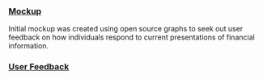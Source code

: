 
### [Mockup](https://docs.google.com/presentation/d/1UjZY-l_w5ytnGL9I7zQBENCk0J0zH1X6_kiaXdlXFRo/edit?usp=sharing)
Initial mockup was created using open source graphs to seek out user feedback on how individuals respond to current presentations of financial information.  

### [User Feedback](https://docs.google.com/document/d/1Qtyabh5ppwqUFPu_p0bgi2k5p77Gan1RKBCWVt6AIKw/edit?usp=sharing)

